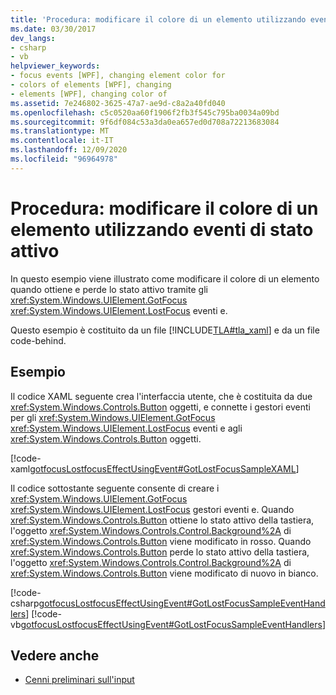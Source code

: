 ```yaml
---
title: 'Procedura: modificare il colore di un elemento utilizzando eventi di stato attivo'
ms.date: 03/30/2017
dev_langs:
- csharp
- vb
helpviewer_keywords:
- focus events [WPF], changing element color for
- colors of elements [WPF], changing
- elements [WPF], changing color of
ms.assetid: 7e246802-3625-47a7-ae9d-c8a2a40fd040
ms.openlocfilehash: c5c0520aa60f1906f2fb3f545c795ba0034a09bd
ms.sourcegitcommit: 9f6df084c53a3da0ea657ed0d708a72213683084
ms.translationtype: MT
ms.contentlocale: it-IT
ms.lasthandoff: 12/09/2020
ms.locfileid: "96964978"
---
```

# <a name="how-to-change-the-color-of-an-element-using-focus-events"></a>Procedura: modificare il colore di un elemento utilizzando eventi di stato attivo
In questo esempio viene illustrato come modificare il colore di un elemento quando ottiene e perde lo stato attivo tramite gli <xref:System.Windows.UIElement.GotFocus> <xref:System.Windows.UIElement.LostFocus> eventi e.  
  
 Questo esempio è costituito da un file [!INCLUDE[TLA#tla_xaml](../../../includes/tlasharptla-xaml-md.md)] e da un file code-behind.  
  
## <a name="example"></a>Esempio  
 Il codice XAML seguente crea l'interfaccia utente, che è costituita da due <xref:System.Windows.Controls.Button> oggetti, e connette i gestori eventi per gli <xref:System.Windows.UIElement.GotFocus> <xref:System.Windows.UIElement.LostFocus> eventi e agli <xref:System.Windows.Controls.Button> oggetti.  
  
 [!code-xaml[gotfocusLostfocusEffectUsingEvent#GotLostFocusSampleXAML](~/samples/snippets/csharp/VS_Snippets_Wpf/gotfocusLostfocusEffectUsingEvent/CSharp/Window1.xaml#gotlostfocussamplexaml)]  
  
 Il codice sottostante seguente consente di creare i <xref:System.Windows.UIElement.GotFocus> <xref:System.Windows.UIElement.LostFocus> gestori eventi e.  Quando <xref:System.Windows.Controls.Button> ottiene lo stato attivo della tastiera, l'oggetto <xref:System.Windows.Controls.Control.Background%2A> di <xref:System.Windows.Controls.Button> viene modificato in rosso.  Quando <xref:System.Windows.Controls.Button> perde lo stato attivo della tastiera, l'oggetto <xref:System.Windows.Controls.Control.Background%2A> di <xref:System.Windows.Controls.Button> viene modificato di nuovo in bianco.  
  
 [!code-csharp[gotfocusLostfocusEffectUsingEvent#GotLostFocusSampleEventHandlers](~/samples/snippets/csharp/VS_Snippets_Wpf/gotfocusLostfocusEffectUsingEvent/CSharp/Window1.xaml.cs#gotlostfocussampleeventhandlers)]
 [!code-vb[gotfocusLostfocusEffectUsingEvent#GotLostFocusSampleEventHandlers](~/samples/snippets/visualbasic/VS_Snippets_Wpf/gotfocusLostfocusEffectUsingEvent/VisualBasic/Window1.xaml.vb#gotlostfocussampleeventhandlers)]  
  
## <a name="see-also"></a>Vedere anche

- [Cenni preliminari sull'input](input-overview.md)
